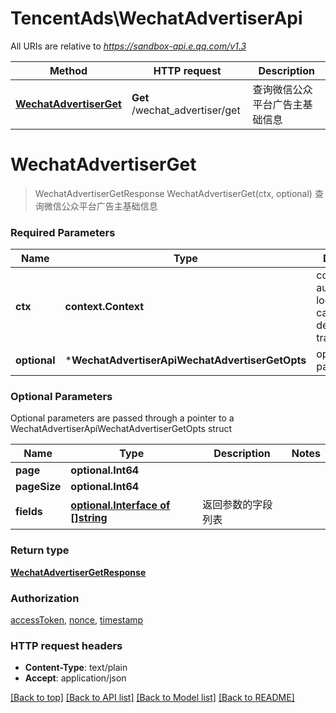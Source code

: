 # TencentAds\WechatAdvertiserApi

All URIs are relative to *https://sandbox-api.e.qq.com/v1.3*

Method | HTTP request | Description
------------- | ------------- | -------------
[**WechatAdvertiserGet**](WechatAdvertiserApi.md#WechatAdvertiserGet) | **Get** /wechat_advertiser/get | 查询微信公众平台广告主基础信息


# **WechatAdvertiserGet**
> WechatAdvertiserGetResponse WechatAdvertiserGet(ctx, optional)
查询微信公众平台广告主基础信息

### Required Parameters

Name | Type | Description  | Notes
------------- | ------------- | ------------- | -------------
 **ctx** | **context.Context** | context for authentication, logging, cancellation, deadlines, tracing, etc.
 **optional** | ***WechatAdvertiserApiWechatAdvertiserGetOpts** | optional parameters | nil if no parameters

### Optional Parameters
Optional parameters are passed through a pointer to a WechatAdvertiserApiWechatAdvertiserGetOpts struct

Name | Type | Description  | Notes
------------- | ------------- | ------------- | -------------
 **page** | **optional.Int64**|  | 
 **pageSize** | **optional.Int64**|  | 
 **fields** | [**optional.Interface of []string**](string.md)| 返回参数的字段列表 | 

### Return type

[**WechatAdvertiserGetResponse**](WechatAdvertiserGetResponse.md)

### Authorization

[accessToken](../README.md#accessToken), [nonce](../README.md#nonce), [timestamp](../README.md#timestamp)

### HTTP request headers

 - **Content-Type**: text/plain
 - **Accept**: application/json

[[Back to top]](#) [[Back to API list]](../README.md#documentation-for-api-endpoints) [[Back to Model list]](../README.md#documentation-for-models) [[Back to README]](../README.md)

